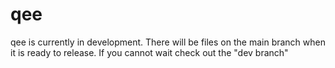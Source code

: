 # qee

qee is currently in development. There will be files on the main branch when it is ready to release.
If you cannot wait check out the "dev branch"
